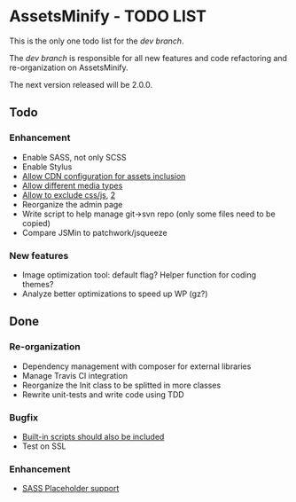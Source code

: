 AssetsMinify - TODO LIST
============

This is the only one todo list for the *dev branch*.

The *dev branch* is responsible for all new features and code refactoring and re-organization on AssetsMinify.

The next version released will be 2.0.0.


Todo
-------------

### Enhancement

- Enable SASS, not only SCSS
- Enable Stylus
- [Allow CDN configuration for assets inclusion](https://github.com/acarbone/AssetsMinify/issues/23)
- [Allow different media types](https://wordpress.org/support/topic/media-type)
- [Allow to exclude css/js](https://github.com/acarbone/AssetsMinify/issues/21), [2](https://github.com/acarbone/AssetsMinify/issues/22)
- Reorganize the admin page
- Write script to help manage git->svn repo (only some files need to be copied)
- Compare JSMin to patchwork/jsqueeze

### New features

- Image optimization tool: default flag? Helper function for coding themes?
- Analyze better optimizations to speed up WP (gz?)


Done
-------------

### Re-organization

- Dependency management with composer for external libraries
- Manage Travis CI integration
- Reorganize the Init class to be splitted in more classes
- Rewrite unit-tests and write code using TDD

### Bugfix

- [Built-in scripts should also be included](https://wordpress.org/support/topic/built-in-scripts-that-should-be-enqueued-in-footer-are-enqueued-in-header)
- Test on SSL

### Enhancement

- [SASS Placeholder support](https://wordpress.org/support/topic/scss-compiler-chokes-on-placeholder-selectors)